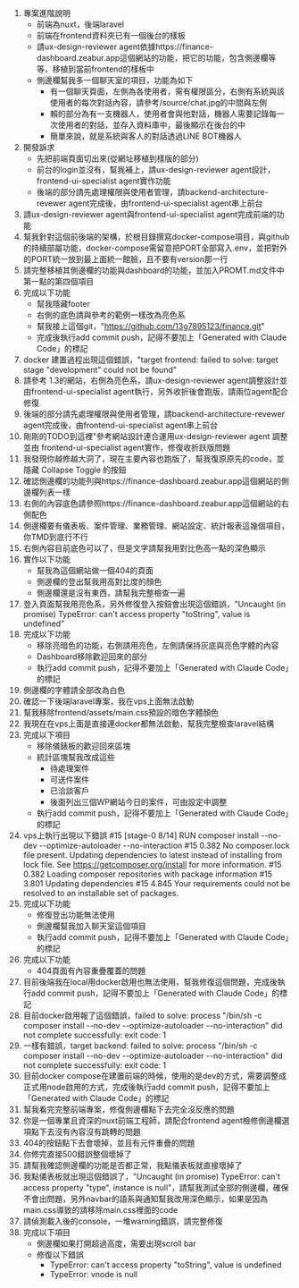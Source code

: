 1. 專案進階說明
    - 前端為nuxt，後端laravel
    - 前端在frontend資料夾已有一個後台的樣板
    - 請ux-design-reviewer agent依據https://finance-dashboard.zeabur.app這個網站的功能，把它的功能，包含側邊欄等等，移植到當前frontend的樣板中
    - 側邊欄幫我多一個聊天室的項目，功能為如下
        * 有一個聊天頁面，左側為各使用者，需有權限區分，右側有系統與該使用者的每次對話內容，請參考/source/chat.jpg的中間與左側
        * 賴的部分為有一支機器人，使用者會與他對話，機器人需要記錄每一次使用者的對話，並存入資料庫中，最後顯示在後台的中
        * 簡單來說，就是系統與客人的對話透過LINE BOT機器人
2. 開發訴求
    - 先把前端頁面切出來(從網址移植到樣版的部分)
    - 前台的login並沒有，幫我補上，請ux-design-reviewer agent設計，frontend-ui-specialist agent實作功能
    - 後端的部分請先處理權限與使用者管理，請backend-architecture-revewer agent完成後，由frontend-ui-specialist agent串上前台
3. 請ux-design-reviewer agent與frontend-ui-specialist agent完成前端的功能
4. 幫我針對這個前後端的架構，於根目錄撰寫docker-compose項目，與github的持續部屬功能，docker-compose需留意把PORT全部寫入.env，並把對外的PORT統一放到最上面統一館臉，且不要有version那一行
5. 請完整移植其側邊欄的功能與dashboard的功能，並加入PROMT.md文件中第一點的第四個項目
6. 完成以下功能
    - 幫我隱藏footer
    - 右側的底色請與參考的範例一樣改為亮色系
    - 幫我接上這個git，"https://github.com/13g7895123/finance.git"
    - 完成後執行add commit push，記得不要加上「Generated with Claude Code」的標記
7. docker 建置過程出現這個錯誤，"target frontend: failed to solve: target stage "development" could not be found"
8. 請參考 1.3的網站，右側為亮色系，請ux-design-reviewer agent調整設計並由frontend-ui-specialist agent執行，另外收折後會跑版，請兩位agent配合修復
9. 後端的部分請先處理權限與使用者管理，請backend-architecture-revewer agent完成後，由frontend-ui-specialist agent串上前台
10. 剛剛的TODO到這裡"參考網站設計連合運用ux-design-reviewer agent 調整並由 frontend-ui-specialist agent實作，修復收折跃版問題
11. 我發現你越修越大洞了，現在主要內容也跑版了，幫我復原原先的code，並隱藏 Collapse Toggle 的按鈕
12. 確認側邊欄的功能列與https://finance-dashboard.zeabur.app這個網站的側邊欄列表一樣
13. 右側的內容底色請參照https://finance-dashboard.zeabur.app這個網站的右側配色
14. 側邊欄要有儀表板、案件管理、業務管理、網站設定、統計報表這幾個項目，你TMD到底行不行
15. 右側內容目前底色可以了，但是文字請幫我用對比色高一點的深色顯示
16. 實作以下功能
    - 幫我為這個網站做一個404的頁面
    - 側邊欄的登出幫我用高對比度的顏色
    - 側邊欄還是沒有東西，請幫我完整檢查一遍
17. 登入頁面幫我用亮色系，另外修復登入按鈕會出現這個錯誤，"Uncaught (in promise) TypeError: can't access property "toString", value is undefined"
18. 完成以下功能
    - 移除亮暗色的功能，右側請用亮色，左側請保持灰底與亮色字體的內容
    - Dashboard移除歡迎回來的部分
    - 執行add commit push，記得不要加上「Generated with Claude Code」的標記
19. 側邊欄的字體請全部改為白色
20. 確認一下後端laravel專案，我在vps上面無法啟動
21. 幫我移除frontend/assets/main.css預設的暗色字體顏色
22. 我現在在vps上面是直接連docker都無法啟動，幫我完整檢查laravel結構
23. 完成以下項目
    - 移除儀錶板的歡迎回來區塊
    - 統計區塊幫我改成這些
        * 待處理案件
        * 可送件案件
        * 已洽談客戶
        * 後面列出三個WP網站今日的案件，可由設定中調整
    - 執行add commit push，記得不要加上「Generated with Claude Code」的標記
24. vps上執行出現以下錯誤
    #15 [stage-0  8/14] RUN composer install --no-dev --optimize-autoloader --no-interaction
    #15 0.382 No composer.lock file present. Updating dependencies to latest instead of installing from lock file. See https://getcomposer.org/install for more information.
    #15 0.382 Loading composer repositories with package information
    #15 3.801 Updating dependencies
    #15 4.845 Your requirements could not be resolved to an installable set of packages.
25. 完成以下功能
    - 修復登出功能無法使用
    - 側邊欄幫我加入聊天室這個項目
    - 執行add commit push，記得不要加上「Generated with Claude Code」的標記
26. 完成以下功能
    - 404頁面有內容重疊覆蓋的問題
27. 目前後端我在local用docker啟用也無法使用，幫我修復這個問題，完成後執行add commit push，記得不要加上「Generated with Claude Code」的標記
28. 目前docker啟用報了這個錯誤，failed to solve: process "/bin/sh -c composer install --no-dev --optimize-autoloader --no-interaction" did not complete successfully: exit code: 1
29. 一樣有錯誤，target backend: failed to solve: process "/bin/sh -c composer install --no-dev --optimize-autoloader --no-interaction" did not complete successfully: exit code: 1
30. 目前docker compose在建置前端的時候，使用的是dev的方式，需要調整成正式用node啟用的方式，完成後執行add commit push，記得不要加上「Generated with Claude Code」的標記
31. 幫我看完完整前端專案，修復側邊欄點下去完全沒反應的問題
32. 你是一個專業且資深的nuxt前端工程師，請配合frontend agent檢修側邊欄選項點下去沒有內容沒有跳轉的問題
33. 404的按鈕點下去會壞掉，並且有元件重疊的問題
34. 你修完直接500錯誤整個壞掉了
35. 請幫我確認側邊欄的功能是否都正常，我點儀表板就直接壞掉了
36. 我點儀表板就出現這個錯誤了，"Uncaught (in promise) TypeError: can't access property "type", instance is null"，請幫我測試全部的側邊欄，確保不會出問題，另外navbar的語系與通知幫我改用深色顯示，如果是因為main.css導致的請移除main.css裡面的code
37. 請偵測載入後的console，一堆warning錯誤，請完整修復
38. 完成以下項目
    - 側邊欄如果打開超過高度，需要出現scroll bar
    - 修復以下錯誤
        * TypeError: can't access property "toString", value is undefined
        * TypeError: vnode is null

